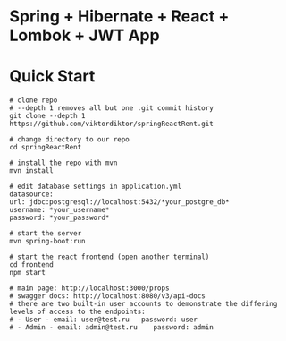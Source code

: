 # Spring + Hibernate + React + Lombok + JWT App

# Quick Start

    # clone repo
    # --depth 1 removes all but one .git commit history
    git clone --depth 1 https://github.com/viktordiktor/springReactRent.git
    
    # change directory to our repo
    cd springReactRent
    
    # install the repo with mvn
    mvn install

    # edit database settings in application.yml
    datasource:
    url: jdbc:postgresql://localhost:5432/*your_postgre_db*
    username: *your_username*
    password: *your_password*
    
    # start the server
    mvn spring-boot:run

    # start the react frontend (open another terminal)
    cd frontend
    npm start
    
    # main page: http://localhost:3000/props
    # swagger docs: http://localhost:8080/v3/api-docs
    # there are two built-in user accounts to demonstrate the differing levels of access to the endpoints:
    # - User - email: user@test.ru   password: user
    # - Admin - email: admin@test.ru    password: admin
